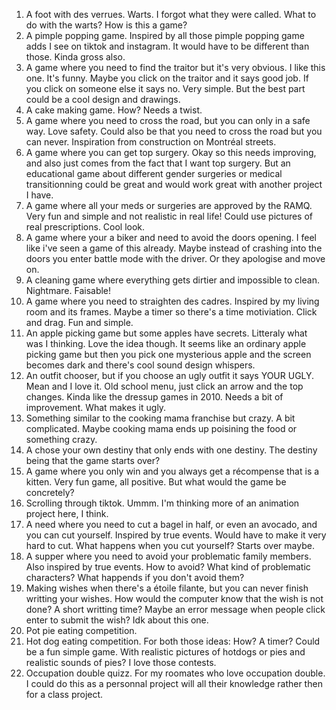 1. A foot with des verrues. 
Warts. I forgot what they were called. What to do with the warts? How is this a game?
2. A pimple popping game.
Inspired by all those pimple popping game adds I see on tiktok and instagram. It would have to be different than those. Kinda gross also.
3. A game where you need to find the traitor but it's very obvious.
I like this one. It's funny. Maybe you click on the traitor and it says good job. If you click on someone else it says no. Very simple. But the best part could be a cool design and drawings.
4. A cake making game.
How? Needs a twist.
5. A game where you need to cross the road, but you can only in a safe way.
Love safety. Could also be that you need to cross the road but you can never. Inspiration from construction on Montréal streets.
6. A game where you can get top surgery.
Okay so this needs improving, and also just comes from the fact that I want top surgery. But an educational game about different gender surgeries or medical transitionning could be great and would work great with another project I have. 
7. A game where all your meds or surgeries are approved by the RAMQ.
Very fun and simple and not realistic in real life! Could use pictures of real prescriptions. Cool look.
8. A game where your a biker and need to avoid the doors opening.
I feel like i've seen a game of this already. Maybe instead of crashing into the doors you enter battle mode with the driver. Or they apologise and move on.
9. A cleaning game where everything gets dirtier and impossible to clean.
Nightmare. Faisable!
10. A game where you need to straighten des cadres.
Inspired by my living room and its frames. Maybe a timer so there's a time motiviation. Click and drag. Fun and simple.
11. An apple picking game but some apples have secrets.
Litteraly what was I thinking. Love the idea though. It seems like an ordinary apple picking game but then you pick one mysterious apple and the screen becomes dark and there's cool sound design whispers.
12. An outfit chooser, but if you choose an ugly outfit it says YOUR UGLY.
Mean and I love it. Old school menu, just click an arrow and the top changes. Kinda like the dressup games in 2010. Needs a bit of improvement. What makes it ugly.
13. Something similar to the cooking mama franchise but crazy.
A bit complicated. Maybe cooking mama ends up poisining the food or something crazy.
14. A chose your own destiny that only ends with one destiny.
The destiny being that the game starts over?
15. A game where you only win and you always get a récompense that is a kitten.
Very fun game, all positive. But what would the game be concretely?
16. Scrolling through tiktok.
Ummm. I'm thinking more of an animation project here, I think.
17. A need where you need to cut a bagel in half, or even an avocado, and you can cut yourself.
Inspired by true events. Would have to make it very hard to cut. What happens when you cut yourself? Starts over maybe.
18. A supper where you need to avoid your problematic family members.
Also inspired by true events. How to avoid? What kind of problematic characters? What happends if you don't avoid them?
19. Making wishes when there's a étoile filante, but you can never finish writting your wishes.
How would the computer know that the wish is not done? A short writting time? Maybe an error message when people click enter to submit the wish? Idk about this one.
20. Pot pie eating competition.
21. Hot dog eating competition.
For both those ideas: How? A timer? Could be a fun simple game. With realistic pictures of hotdogs or pies and realistic sounds of pies? I love those contests.
22. Occupation double quizz.
For my roomates who love occupation double. I could do this as a personnal project will all their knowledge rather then for a class project.
